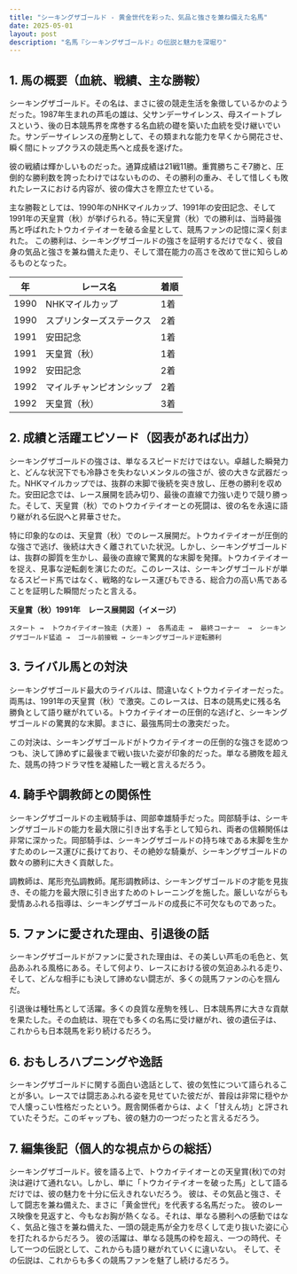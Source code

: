 ```yaml
---
title: "シーキングザゴールド - 黄金世代を彩った、気品と強さを兼ね備えた名馬"
date: 2025-05-01
layout: post
description: "名馬『シーキングザゴールド』の伝説と魅力を深堀り"
---
```


## 1. 馬の概要（血統、戦績、主な勝鞍）

シーキングザゴールド。その名は、まさに彼の競走生活を象徴しているかのようだった。1987年生まれの芦毛の雄は、父サンデーサイレンス、母スイートブレスという、後の日本競馬界を席巻する名血統の礎を築いた血統を受け継いでいた。サンデーサイレンスの産駒として、その類まれな能力を早くから開花させ、瞬く間にトップクラスの競走馬へと成長を遂げた。

彼の戦績は輝かしいものだった。通算成績は21戦11勝。重賞勝ちこそ7勝と、圧倒的な勝利数を誇ったわけではないものの、その勝利の重み、そして惜しくも敗れたレースにおける内容が、彼の偉大さを際立たせている。

主な勝鞍としては、1990年のNHKマイルカップ、1991年の安田記念、そして1991年の天皇賞（秋）が挙げられる。特に天皇賞（秋）での勝利は、当時最強馬と呼ばれたトウカイテイオーを破る金星として、競馬ファンの記憶に深く刻まれた。  この勝利は、シーキングザゴールドの強さを証明するだけでなく、彼自身の気品と強さを兼ね備えた走り、そして潜在能力の高さを改めて世に知らしめるものとなった。

| 年 | レース名          | 着順 |
|---|-------------------|-----|
| 1990 | NHKマイルカップ     | 1着 |
| 1990 | スプリンターズステークス | 2着 |
| 1991 | 安田記念          | 1着 |
| 1991 | 天皇賞（秋）      | 1着 |
| 1992 | 安田記念          | 2着 |
| 1992 | マイルチャンピオンシップ | 2着 |
| 1992 | 天皇賞（秋）      | 3着 |


## 2. 成績と活躍エピソード（図表があれば出力）

シーキングザゴールドの強さは、単なるスピードだけではない。卓越した瞬発力と、どんな状況下でも冷静さを失わないメンタルの強さが、彼の大きな武器だった。NHKマイルカップでは、抜群の末脚で後続を突き放し、圧巻の勝利を収めた。安田記念では、レース展開を読み切り、最後の直線で力強い走りで競り勝った。そして、天皇賞（秋）でのトウカイテイオーとの死闘は、彼の名を永遠に語り継がれる伝説へと昇華させた。

特に印象的なのは、天皇賞（秋）でのレース展開だ。トウカイテイオーが圧倒的な強さで逃げ、後続は大きく離されていた状況。しかし、シーキングザゴールドは、抜群の脚質を生かし、最後の直線で驚異的な末脚を発揮。トウカイテイオーを捉え、見事な逆転劇を演じたのだ。このレースは、シーキングザゴールドが単なるスピード馬ではなく、戦略的なレース運びもできる、総合力の高い馬であることを証明した瞬間だったと言える。

**天皇賞（秋）1991年　レース展開図（イメージ）**

```
スタート →  トウカイテイオー独走 (大差) →  各馬追走 →  最終コーナー  →  シーキングザゴールド猛追 →  ゴール前接戦 → シーキングザゴールド逆転勝利
```


## 3. ライバル馬との対決

シーキングザゴールド最大のライバルは、間違いなくトウカイテイオーだった。両馬は、1991年の天皇賞（秋）で激突。このレースは、日本の競馬史に残る名勝負として語り継がれている。トウカイテイオーの圧倒的な逃げと、シーキングザゴールドの驚異的な末脚。まさに、最強馬同士の激突だった。

この対決は、シーキングザゴールドがトウカイテイオーの圧倒的な強さを認めつつも、決して諦めずに最後まで戦い抜いた姿が印象的だった。単なる勝敗を超えた、競馬の持つドラマ性を凝縮した一戦と言えるだろう。


## 4. 騎手や調教師との関係性

シーキングザゴールドの主戦騎手は、岡部幸雄騎手だった。岡部騎手は、シーキングザゴールドの能力を最大限に引き出す名手として知られ、両者の信頼関係は非常に深かった。岡部騎手は、シーキングザゴールドの持ち味である末脚を生かすためのレース運びに長けており、その絶妙な騎乗が、シーキングザゴールドの数々の勝利に大きく貢献した。

調教師は、尾形充弘調教師。尾形調教師は、シーキングザゴールドの才能を見抜き、その能力を最大限に引き出すためのトレーニングを施した。厳しいながらも愛情あふれる指導は、シーキングザゴールドの成長に不可欠なものであった。


## 5. ファンに愛された理由、引退後の話

シーキングザゴールドがファンに愛された理由は、その美しい芦毛の毛色と、気品あふれる風格にある。そして何より、レースにおける彼の気迫あふれる走り、そして、どんな相手にも決して諦めない闘志が、多くの競馬ファンの心を掴んだ。

引退後は種牡馬として活躍。多くの良質な産駒を残し、日本競馬界に大きな貢献を果たした。その血統は、現在でも多くの名馬に受け継がれ、彼の遺伝子は、これからも日本競馬を彩り続けるだろう。


## 6. おもしろハプニングや逸話

シーキングザゴールドに関する面白い逸話として、彼の気性について語られることが多い。レースでは闘志あふれる姿を見せていた彼だが、普段は非常に穏やかで人懐っこい性格だったという。厩舎関係者からは、よく「甘えん坊」と評されていたそうだ。このギャップも、彼の魅力の一つだったと言えるだろう。


## 7. 編集後記（個人的な視点からの総括）

シーキングザゴールド。彼を語る上で、トウカイテイオーとの天皇賞(秋)での対決は避けて通れない。しかし、単に「トウカイテイオーを破った馬」として語るだけでは、彼の魅力を十分に伝えきれないだろう。  彼は、その気品と強さ、そして闘志を兼ね備えた、まさに「黄金世代」を代表する名馬だった。  彼のレース映像を見返すと、今もなお胸が熱くなる。それは、単なる勝利への感動ではなく、気品と強さを兼ね備えた、一頭の競走馬が全力を尽くして走り抜いた姿に心を打たれるからだろう。  彼の活躍は、単なる競馬の枠を超え、一つの時代、そして一つの伝説として、これからも語り継がれていくに違いない。  そして、その伝説は、これからも多くの競馬ファンを魅了し続けるだろう。
